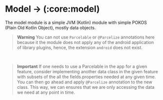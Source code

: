 # Model -> (:core:model)

The model module is a simple JVM  (Kotlin) module with simple POKOS (Plain Old Kotlin Object),
mostly data objects.

> **Warning**
> You can not use `Parcelable` or `@Parcelize` annotations here because it the module does not apply
> any of the android application of library plugins, hence, the extension `android` does not exist.

<br>

> **Important**
> If one needs to use a Parcelable in the app for a given feature, consider implementing another
> data class in the given feature with subsets of the all the fields.properties needed at any given
> time. You can then go ahead and apply `@Parcelize` annotation to the new class. This way, we can
> ensures that we are only accessing the data we need at any point in time.
